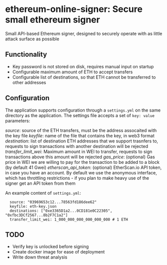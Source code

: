 ethereum-online-signer: Secure small ethereum signer
====================================================

Small API-based Ethereum signer, designed to securely operate with as little attack surface as possible

Functionality
-------------

* Key password is not stored on disk, requires manual input on startup
* Configurable maximum amount of ETH to accept transfers
* Configurable list of destinations, so that ETH cannot be transferred to other addresses

Configuration
-------------

The application supports configuration through a `settings.yml` on the same directory as the application. The settings file accepts a set of `key: value` parameters:

  *source*: source of the ETH transfers, must be the address assocaited with the key file
  *keyfile*: name of the file that contains the key, in web3 format
  *destination*: list of destination ETH addresses that we support trasnfers to, requests to sign transactions with another destination will be rejected  
  *transfer_limit_wei*: Maximum amount in WEI to transfer, requests to sign transactions above this amount will be rejected
  *gas_price*: (optional) Gas price in WEI we are willing to pay for the transaction to be added to a block (by default 41 Gwei)
  *etherscan_api_token*: (optional) EtherScan.io API token, in case you have an account. By default we use the anonymous interface, which has throttling restrictions - if you plan to make heavy use of the signer get an API token from them

An example content of `settings.yml`:
```
  source: "03969653c12...78563fd186dee62"
  keyfile: eth-key.json
  destinations: ["0xe3365D1a2...0CD181e0C22305", "0xfbc3DCf2567...8b2F7C1a2"]
  transfer_limit_wei: 1_000_000_000_000_000_000 # 1 ETH
```

TODO
----
* Verify key is unlocked before signing
* Create docker image for ease of deployment
* Write down threat analysis
